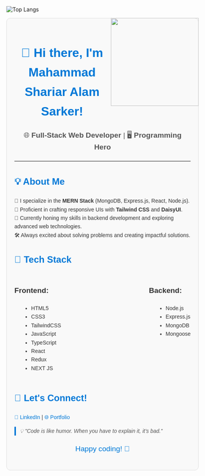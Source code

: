 

![Top Langs](https://github-readme-stats.vercel.app/api/top-langs/?username=mahammadshariaralamsarker&layout=compact&theme=dark&card_width=1000)


<img align='right' src="https://media.giphy.com/media/836HiJc7pgzy8iNXCn/giphy.gif" width="230" />
<div style="font-family: Arial, sans-serif; line-height: 1.6; color: #333; max-width: 700px; margin: auto; padding: 20px; background-color: #f9f9f9; border: 1px solid #ddd; border-radius: 10px;">
    <h1 style="color: #0078d7; font-size: 2rem; text-align: center;">👋 Hi there, I'm Mahammad Shariar Alam Sarker!</h1>
    <p style="font-size: 1.2rem; text-align: center; color: #555;">
        🌐 <strong>Full-Stack Web Developer</strong> | 🖥️ <strong>Programming Hero</strong>
    </p>
    <hr style="border: none; border-top: 1px solid #ddd; margin: 20px 0;">
    <section style="margin-bottom: 20px;">
        <h2 style="color: #0078d7; font-size: 1.5rem;">💡 About Me</h2>
        <ul style="list-style-type: none; padding: 0;">
            <li>🔭 I specialize in the <strong>MERN Stack</strong> (MongoDB, Express.js, React, Node.js).</li>
            <li>🎨 Proficient in crafting responsive UIs with <strong>Tailwind CSS</strong> and <strong>DaisyUI</strong>.</li>
            <li>🌱 Currently honing my skills in backend development and exploring advanced web technologies.</li>
            <li>🛠️ Always excited about solving problems and creating impactful solutions.</li>
        </ul>
    </section>
    <section style="margin-bottom: 20px;">
        <h2 style="color: #0078d7; font-size: 1.5rem;">💼 Tech Stack</h2>
        <div style="display: flex; justify-content: space-between;">
            <div>
                <h3 style="font-size: 1.2rem;">Frontend:</h3>
                <ul style="list-style-type: disc; margin-left: 20px;">
                    <li>HTML5</li>
                    <li>CSS3</li>
                    <li>TailwindCSS</li>
                    <li>JavaScript</li>
                    <li>TypeScript</li>
                    <li>React</li>
                    <li>Redux</li>
                    <li>NEXT JS</li>
                </ul>
            </div>
            <div>
                <h3 style="font-size: 1.2rem;">Backend:</h3>
                <ul style="list-style-type: disc; margin-left: 20px;">
                    <li>Node.js</li>
                    <li>Express.js</li>
                    <li>MongoDB</li>
                     <li>Mongoose</li>
                </ul>
            </div>
        </div>
    </section>
    <section style="margin-bottom: 20px;">
        <h2 style="color: #0078d7; font-size: 1.5rem;">💬 Let's Connect!</h2>
        <p>
            <a href="https://www.linkedin.com/in/mahammad-shariar-alam-sarker-istian" style="color: #0078d7; text-decoration: none;">💼 LinkedIn</a> | 
            <a href="https://mahammad-shariar-alam-sarker-portfolio.vercel.app" style="color: #0078d7; text-decoration: none;">🌐 Portfolio</a>
        </p>
        <blockquote style="color: #555; font-style: italic; margin: 10px 0; border-left: 4px solid #0078d7; padding-left: 10px;">
            💡 "Code is like humor. When you have to explain it, it’s bad."
        </blockquote>
    </section>
    <p style="text-align: center; font-size: 1.2rem; color: #0078d7;">Happy coding! 🚀</p>
</div>

